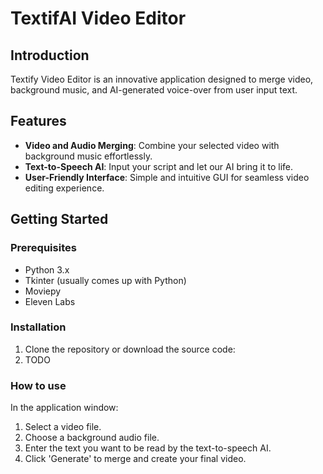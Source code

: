 # TextifAI Video Editor

## Introduction
Textify Video Editor is an innovative application designed to merge video, background music, and AI-generated voice-over from user input text.

## Features
- **Video and Audio Merging**: Combine your selected video with background music effortlessly.
- **Text-to-Speech AI**: Input your script and let our AI bring it to life.
- **User-Friendly Interface**: Simple and intuitive GUI for seamless video editing experience.

## Getting Started

### Prerequisites
- Python 3.x
- Tkinter (usually comes up with Python)
- Moviepy
- Eleven Labs

### Installation
1. Clone the repository or download the source code:
2. TODO

### How to use

In the application window:
1. Select a video file.
2. Choose a background audio file.
3. Enter the text you want to be read by the text-to-speech AI.
4. Click 'Generate' to merge and create your final video.
